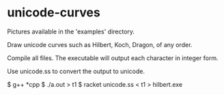 unicode-curves
==============

Pictures available in the 'examples' directory.

Draw unicode curves such as Hilbert, Koch, Dragon, of any order. 

Compile all files. The executable will output each character in integer form. 

Use unicode.ss to convert the output to unicode.

$ g++ *cpp
$ ./a.out > t1
$ racket unicode.ss < t1 > hilbert.exe

